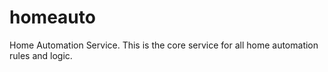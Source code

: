 homeauto
===

Home Automation Service. This is the core service for all home automation rules and logic. 

